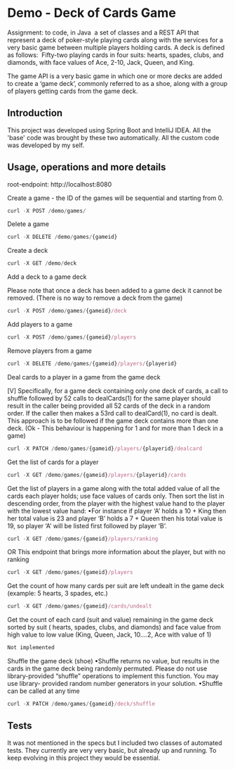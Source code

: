 # Demo - Deck of Cards Game

Assignment: to code, in Java  a set of classes and a REST API that represent a deck of poker-style playing cards along with the services for a very basic game between multiple players holding cards. A deck is defined as follows:  Fifty-two playing cards in four suits: hearts, spades, clubs, and diamonds, with face values of Ace, 2-10, Jack, Queen, and King.

The game API is a very basic game in which one or more decks are added to create a ‘game deck’, commonly referred to as a shoe, along with a group of players getting cards from the game deck.

## Introduction
This project was developed using Spring Boot and IntelliJ IDEA. All the 'base' code was brought by these two automatically. All the custom code was developed by my self.


## Usage, operations and more details

root-endpoint: http://localhost:8080

Create a game - the ID of the games will be sequential and starting from 0.
```js
curl -X POST /demo/games/
```

Delete a game
```js
curl -X DELETE /demo/games/{gameid}
```

Create a deck
```js
curl -X GET /demo/deck
```

Add a deck to a game deck

Please note that once a deck has been added to a game deck it cannot be removed. (There is no way to remove a deck from the game)
```js
curl -X POST /demo/games/{gameid}/deck
```

Add players to a game
```js
curl -X POST /demo/games/{gameid}/players
```

Remove players from a game
```js
curl -X DELETE /demo/games/{gameid}/players/{playerid}
```

Deal cards to a player in a game from the game deck

[V] Specifically, for a game deck containing only one deck of cards, a call to shuffle followed by 52 calls to dealCards(1)   for the same player should result in the caller being provided all 52 cards of the deck in a random order. If the caller then makes a 53rd call to dealCard(1), no card is dealt. This approach is to be followed if the game deck contains more than one deck. (Ok - This behaviour is happening for 1 and for more than 1 deck in a game)
```js
curl -X PATCH /demo/games/{gameid}/players/{playerid}/dealcard
```

Get the list of cards for a player
```js
curl -X GET /demo/games/{gameid}/players/{playerid}/cards
```

Get the list of players in a game along with the total added value of all the cards each player holds; use face values of cards only. Then sort the list in descending order, from the player with the highest value hand to the player with the lowest value hand:
	•For instance if player ‘A’ holds a 10 + King then her total value is 23 and player ‘B’ holds a 7 + Queen then his total value is 19,  so player ‘A’ will be listed first followed by player ‘B’.
```js
curl -X GET /demo/games/{gameid}/players/ranking
```
OR
This endpoint that brings more information about the player, but with no ranking
```js
curl -X GET /demo/games/{gameid}/players
```

Get the count of how many cards per suit are left undealt in the game deck (example: 5 hearts, 3 spades, etc.)
```js
curl -X GET /demo/games/{gameid}/cards/undealt
```

Get the count of each card (suit and value) remaining in the game deck sorted by suit ( hearts, spades, clubs, and diamonds) and face value from high value to low value (King, Queen, Jack, 10….2, Ace with value of 1)
```js
Not implemented
```


Shuffle the game deck (shoe)
	•Shuffle returns no value, but results in the cards in the game deck being randomly permuted. Please do not use library-provided “shuffle” operations to implement this function. You may use library- provided random number generators in your solution.
	•Shuffle can be called at any time
```js
curl -X PATCH /demo/games/{gameid}/deck/shuffle
```

## Tests
It was not mentioned in the specs but I included two classes of automated tests. They currently are very very basic, but already up and running. To keep evolving in this project they would be essential.


